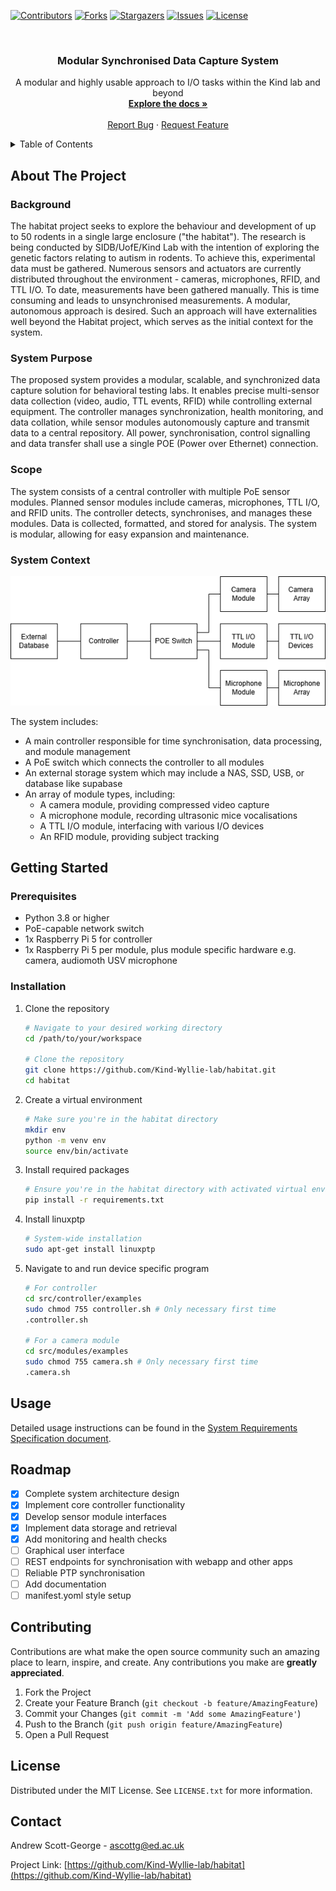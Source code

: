 <!-- PROJECT SHIELDS -->
[![Contributors][contributors-shield]][contributors-url]
[![Forks][forks-shield]][forks-url]
[![Stargazers][stars-shield]][stars-url]
[![Issues][issues-shield]][issues-url]
[![License][license-shield]][license-url]

<!-- PROJECT LOGO -->
<br />
<div align="center">
  <h3 align="center">Modular Synchronised Data Capture System</h3>
  <p align="center">
    A modular and highly usable approach to I/O tasks within the Kind lab and beyond
    <br />
    <a href="https://github.com/yourusername/habitat"><strong>Explore the docs »</strong></a>
    <br />
    <br />
    <a href="https://github.com/yourusername/habitat/issues">Report Bug</a>
    ·
    <a href="https://github.com/yourusername/habitat/issues">Request Feature</a>
  </p>
</div>

<!-- TABLE OF CONTENTS -->
<details>
  <summary>Table of Contents</summary>
  <ol>
    <li>
      <a href="#about-the-project">About The Project</a>
      <ul>
        <li><a href="#background">Background</a></li>
        <li><a href="#system-purpose">System Purpose</a></li>
        <li><a href="#scope">Scope</a></li>
        <li><a href="#system-context">System Context</a></li>
      </ul>
    </li>
    <li>
      <a href="#getting-started">Getting Started</a>
      <ul>
        <li><a href="#prerequisites">Prerequisites</a></li>
        <li><a href="#installation">Installation</a></li>
      </ul>
    </li>
    <li><a href="#usage">Usage</a></li>
    <li><a href="#roadmap">Roadmap</a></li>
    <li><a href="#contributing">Contributing</a></li>
    <li><a href="#license">License</a></li>
    <li><a href="#contact">Contact</a></li>
  </ol>
</details>

<!-- ABOUT THE PROJECT -->
## About The Project

### Background
The habitat project seeks to explore the behaviour and development of up to 50 rodents in a single large enclosure ("the habitat"). The research is being conducted by SIDB/UofE/Kind Lab with the intention of exploring the genetic factors relating to autism in rodents. To achieve this, experimental data must be gathered. Numerous sensors and actuators are currently distributed throughout the environment - cameras, microphones, RFID, and TTL I/O. To date, measurements have been gathered manually. This is time consuming and leads to unsynchronised measurements. A modular, autonomous approach is desired. Such an approach will have externalities well beyond the Habitat project, which serves as the initial context for the system.

### System Purpose
The proposed system provides a modular, scalable, and synchronized data capture solution for behavioral testing labs. It enables precise multi-sensor data collection (video, audio, TTL events, RFID) while controlling external equipment. The controller manages synchronization, health monitoring, and data collation, while sensor modules autonomously capture and transmit data to a central repository. All power, synchronisation, control signalling and data transfer shall use a single POE (Power over Ethernet) connection.

### Scope
The system consists of a central controller with multiple PoE sensor modules. 
Planned sensor modules include cameras, microphones, TTL I/O, and RFID units.
The controller detects, synchronises, and manages these modules.
Data is collected, formatted, and stored for analysis.
The system is modular, allowing for easy expansion and maintenance.

### System Context
<!-- ![Habitat System Architecture](https://github.com/Kind-Wyllie-lab/habitat/assets/architecture.png) -->
![Habitat System Architecture](assets/architecture.png)

The system includes:
- A main controller responsible for time synchronisation, data processing, and module management
- A PoE switch which connects the controller to all modules
- An external storage system which may include a NAS, SSD, USB, or database like supabase
- An array of module types, including:
  - A camera module, providing compressed video capture
  - A microphone module, recording ultrasonic mice vocalisations
  - A TTL I/O module, interfacing with various I/O devices
  - An RFID module, providing subject tracking

<!-- GETTING STARTED -->
## Getting Started

### Prerequisites
- Python 3.8 or higher
- PoE-capable network switch
- 1x Raspberry Pi 5 for controller
- 1x Raspberry Pi 5 per module, plus module specific hardware e.g. camera, audiomoth USV microphone 



### Installation
1. Clone the repository
   ```sh
   # Navigate to your desired working directory
   cd /path/to/your/workspace
   
   # Clone the repository
   git clone https://github.com/Kind-Wyllie-lab/habitat.git
   cd habitat
   ```

2. Create a virtual environment
   ```sh
   # Make sure you're in the habitat directory
   mkdir env
   python -m venv env
   source env/bin/activate
   ```

3. Install required packages
   ```sh
   # Ensure you're in the habitat directory with activated virtual environment
   pip install -r requirements.txt
   ```

4. Install linuxptp
   ```sh
   # System-wide installation
   sudo apt-get install linuxptp
   ```
  
5. Navigate to and run device specific program
   ```sh
   # For controller
   cd src/controller/examples
   sudo chmod 755 controller.sh # Only necessary first time
   .controller.sh 

   # For a camera module
   cd src/modules/examples
   sudo chmod 755 camera.sh # Only necessary first time 
   .camera.sh

<!-- USAGE -->
## Usage
Detailed usage instructions can be found in the [System Requirements Specification document](https://github.com/Kind-Wyllie-lab/habitat/SRS.md).

<!-- ROADMAP -->
## Roadmap
- [X] Complete system architecture design
- [X] Implement core controller functionality
- [X] Develop sensor module interfaces
- [X] Implement data storage and retrieval
- [X] Add monitoring and health checks
- [ ] Graphical user interface
- [ ] REST endpoints for synchronisation with webapp and other apps
- [ ] Reliable PTP synchronisation
- [ ] Add documentation
- [ ] manifest.yoml style setup

<!-- CONTRIBUTING -->
## Contributing
Contributions are what make the open source community such an amazing place to learn, inspire, and create. Any contributions you make are **greatly appreciated**.

1. Fork the Project
2. Create your Feature Branch (`git checkout -b feature/AmazingFeature`)
3. Commit your Changes (`git commit -m 'Add some AmazingFeature'`)
4. Push to the Branch (`git push origin feature/AmazingFeature`)
5. Open a Pull Request

<!-- LICENSE -->
## License
Distributed under the MIT License. See `LICENSE.txt` for more information.

<!-- CONTACT -->
## Contact
Andrew Scott-George - ascottg@ed.ac.uk

Project Link: [https://github.com/Kind-Wyllie-lab/habitat](https://github.com/Kind-Wyllie-lab/habitat)

<!-- MARKDOWN LINKS & IMAGES -->
[contributors-shield]: https://img.shields.io/github/contributors/Kind-Wyllie-lab/habitat.svg?style=for-the-badge
[contributors-url]: https://github.com/Kind-Wyllie-lab/habitat/graphs/contributors
[forks-shield]: https://img.shields.io/github/forks/Kind-Wyllie-lab/habitat.svg?style=for-the-badge
[forks-url]: https://github.com/yourusername/habitat/network/members
[stars-shield]: https://img.shields.io/github/stars/yourusername/habitat.svg?style=for-the-badge
[stars-url]: https://github.com/yourusername/habitat/stargazers
[issues-shield]: https://img.shields.io/github/issues/yourusername/habitat.svg?style=for-the-badge
[issues-url]: https://github.com/yourusername/habitat/issues
[license-shield]: https://img.shields.io/github/license/yourusername/habitat.svg?style=for-the-badge
[license-url]: https://github.com/yourusername/habitat/blob/master/LICENSE.txt
